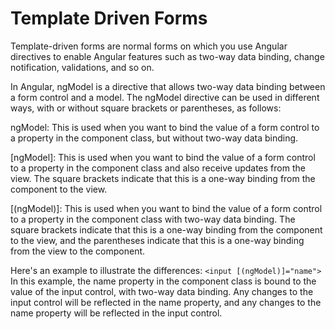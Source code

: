 # Template Driven Forms

Template-driven forms are normal forms on which you use Angular directives to enable Angular features such as two-way data binding, change notification, validations, and so on.

In Angular, ngModel is a directive that allows two-way data binding between a form control and a model. The ngModel directive can be used in different ways, with or without square brackets or parentheses, as follows:

ngModel: This is used when you want to bind the value of a form control to a property in the component class, but without two-way data binding.

[ngModel]: This is used when you want to bind the value of a form control to a property in the component class and also receive updates from the view. The square brackets indicate that this is a one-way binding from the component to the view.

[(ngModel)]: This is used when you want to bind the value of a form control to a property in the component class with two-way data binding. The square brackets indicate that this is a one-way binding from the component to the view, and the parentheses indicate that this is a one-way binding from the view to the component.

Here's an example to illustrate the differences:
```<input [(ngModel)]="name">```
In this example, the name property in the component class is bound to the value of the input control, with two-way data binding. Any changes to the input control will be reflected in the name property, and any changes to the name property will be reflected in the input control.